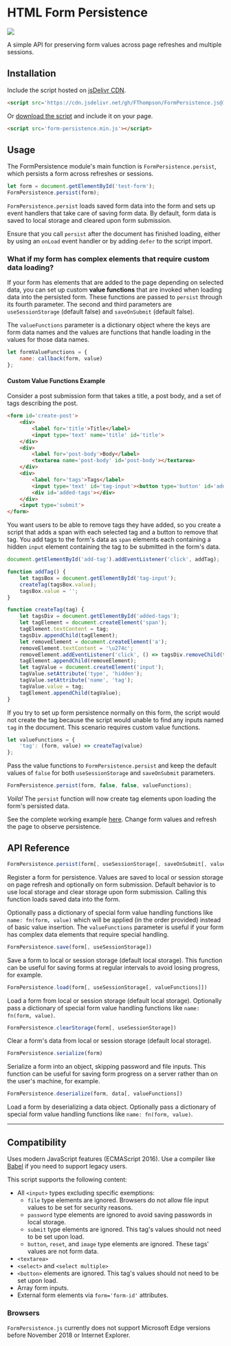# HTML Form Persistence #
[![](https://img.shields.io/github/license/mashape/apistatus.svg)](LICENSE)

A simple API for preserving form values across page refreshes and multiple sessions.

## Installation

Include the script hosted on [jsDelivr CDN](https://www.jsdelivr.com/package/gh/FThompson/FormPersistence.js).

```html
<script src='https://cdn.jsdelivr.net/gh/FThompson/FormPersistence.js@1.0.1/form-persistence.min.js'></script>
```

Or [download the script](https://github.com/FThompson/FormPersistence.js/blob/master/form-persistence.min.js) and include it on your page.

```html
<script src='form-persistence.min.js'></script>
```

## Usage

The FormPersistence module's main function is `FormPersistence.persist`, which persists a form across refreshes or sessions.

```javascript
let form = document.getElementById('test-form');
FormPersistence.persist(form);
```

`FormPersistence.persist` loads saved form data into the form and sets up event handlers that take care of saving form data. By default, form data is saved to local storage and cleared upon form submission.

Ensure that you call `persist` after the document has finished loading, either by using an `onLoad` event handler or by adding `defer` to the script import.

### What if my form has complex elements that require custom data loading?

If your form has elements that are added to the page depending on selected data, you can set up custom **value functions** that are invoked when loading data into the persisted form. These functions are passed to `persist` through its fourth parameter. The second and third parameters are `useSessionStorage` (default false) and `saveOnSubmit` (default false).

The `valueFunctions` parameter is a dictionary object where the keys are form data names and the values are functions that handle loading in the values for those data names.

```javascript
let formValueFunctions = {
    name: callback(form, value)
};
```

#### Custom Value Functions Example

Consider a post submission form that takes a title, a post body, and a set of tags describing the post.

```html
<form id='create-post'>
    <div>
        <label for='title'>Title</label>
        <input type='text' name='title' id='title'>
    </div>
    <div>
        <label for='post-body'>Body</label>
        <textarea name='post-body' id='post-body'></textarea>
    </div>
    <div>
        <label for='tags'>Tags</label>
        <input type='text' id='tag-input'><button type='button' id='add-tag'>Add</button>
        <div id='added-tags'></div>
    </div>
    <input type='submit'>
</form>
```

You want users to be able to remove tags they have added, so you create a script that adds a span with each selected tag and a button to remove that tag. You add tags to the form's data as `span` elements each containing a hidden `input` element containing the tag to be submitted in the form's data.

```javascript
document.getElementById('add-tag').addEventListener('click', addTag);

function addTag() {
    let tagsBox = document.getElementById('tag-input');
    createTag(tagsBox.value);
    tagsBox.value = '';
}

function createTag(tag) {
    let tagsDiv = document.getElementById('added-tags');
    let tagElement = document.createElement('span');
    tagElement.textContent = tag;
    tagsDiv.appendChild(tagElement);
    let removeElement = document.createElement('a');
    removeElement.textContent = '\u274c';
    removeElement.addEventListener('click', () => tagsDiv.removeChild(tagElement));
    tagElement.appendChild(removeElement);
    let tagValue = document.createElement('input');
    tagValue.setAttribute('type', 'hidden');
    tagValue.setAttribute('name', 'tag');
    tagValue.value = tag;
    tagElement.appendChild(tagValue);
}
```

If you try to set up form persistence normally on this form, the script would not create the tag because the script would unable to find any inputs named `tag` in the document. This scenario requires custom value functions.

```javascript
let valueFunctions = {
    'tag': (form, value) => createTag(value)
};
```

Pass the value functions to `FormPersistence.persist` and keep the default values of `false` for both `useSessionStorage` and `saveOnSubmit` parameters.

```javascript
FormPersistence.persist(form, false, false, valueFunctions);
```

*Voila!* The `persist` function will now create tag elements upon loading the form's persisted data.

See the complete working example [here](https://jsfiddle.net/fthompson/jz25bfvd/). Change form values and refresh the page to observe persistence.

## API Reference

```javascript
FormPersistence.persist(form[, useSessionStorage[, saveOnSubmit[, valueFunctions]]])
```

Register a form for persistence. Values are saved to local or session storage on page refresh and optionally on form submission. Default behavior is to use local storage and clear storage upon form submission. Calling this function loads saved data into the form.

Optionally pass a dictionary of special form value handling functions like `name: fn(form, value)` which will be applied (in the order provided) instead of basic value insertion. The `valueFunctions` parameter is useful if your form has complex data elements that require special handling.

```javascript
FormPersistence.save(form[, useSessionStorage])
```

Save a form to local or session storage (default local storage). This function can be useful for saving forms at regular intervals to avoid losing progress, for example.

```javascript
FormPersistence.load(form[, useSessionStorage[, valueFunctions]])
```

Load a form from local or session storage (default local storage). Optionally pass a dictionary of special form value handling functions like `name: fn(form, value)`.

```javascript
FormPersistence.clearStorage(form[, useSessionStorage])
```

Clear a form's data from local or session storage (default local storage).

```javascript
FormPersistence.serialize(form)
```

Serialize a form into an object, skipping password and file inputs. This function can be useful for saving form progress on a server rather than on the user's machine, for example.

```javascript
FormPersistence.deserialize(form, data[, valueFunctions])
```

Load a form by deserializing a data object. Optionally pass a dictionary of special form value handling functions like `name: fn(form, value)`.

---

## Compatibility

Uses modern JavaScript features (ECMAScript 2016). Use a compiler like [Babel](https://github.com/babel/babel) if you need to support legacy users.

This script supports the following content:
* All `<input>` types excluding specific exemptions:
    * `file` type elements are ignored. Browsers do not allow file input values to be set for security reasons.
    * `password` type elements are ignored to avoid saving passwords in local storage.
    * `submit` type elements are ignored. This tag's values should not need to be set upon load.
    * `button`, `reset`, and `image` type elements are ignored. These tags' values are not form data.
* `<textarea>`
* `<select>` and `<select multiple>`
* `<button>` elements are ignored. This tag's values should not need to be set upon load.
* Array form inputs.
* External form elements via `form='form-id'` attributes.

### Browsers
`FormPersistence.js` currently does not support Microsoft Edge versions before November 2018 or Internet Explorer.